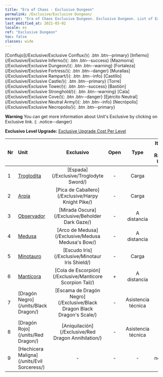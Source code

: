 ```yaml
---
title: "Era of Chaos - Exclusivo Dungeon"
permalink: /Exclusive/Exclusive Dungeon/
excerpt: "Era of Chaos Exclusivo Dungeon. Exclusivo Dungeon. List of Exclusivo Dungeon in Era of Chaos"
last_modified_at: 2021-03-02
locale: es
ref: "Exclusive Dungeon"
toc: false
classes: wide
---
```

 [Conflujo](/Exclusive/Exclusive Conflux/){: .btn .btn--primary} [Infierno](/Exclusive/Exclusive Inferno/){: .btn .btn--success} [Mazmorra](/Exclusive/Exclusive Dungeon/){: .btn .btn--warning} [Fortaleza](/Exclusive/Exclusive Fortress/){: .btn .btn--danger} [Murallas](/Exclusive/Exclusive Rampart/){: .btn .btn--info} [Castillo](/Exclusive/Exclusive Castle/){: .btn .btn--primary} [Torre](/Exclusive/Exclusive Tower/){: .btn .btn--success} [Bastión](/Exclusive/Exclusive Stronghold/){: .btn .btn--warning} [Cala](/Exclusive/Exclusive Cove/){: .btn .btn--danger} [Ejército Neutral](/Exclusive/Exclusive Neutral Army/){: .btn .btn--info} [Necrópolis](/Exclusive/Exclusive Necropolis/){: .btn .btn--primary} 

**Warning** You can get more information about Unit's Exclusive by clicking on Exclusive link. 
{: .notice--danger}

 **Exclusivo Level Upgrade:** [Exclusive Upgrade Cost Per Level](/Exclusive/ExclusiveUpgradeCostPerLevel/)

  | Nr |         Unit        | Exclusivo | Open  |    Type   |  Item to Rank UP      |  Skin   |
  |:---|:--------------------|:-------------:|:-----:|:---------:|:---------------------:|:-------:|
  | 1  | [Troglodita](/units/Troglodyte/) | [Espada](/Exclusive/Troglodyte Sword/) | - | Carga | - | - |
  | 2  | [Arpía](/units/Harpy/) | [Pica de Caballero](/Exclusive/Harpy Knight Pike/) | - | Carga | - | - |
  | 3  | [Observador](/units/Beholder/) | [Mirada Oscura](/Exclusive/Beholder Dark Gaze/) | - | A distancia | - | - |
  | 4  | [Medusa](/units/Medusa/) | [Arco de Medusa](/Exclusive/Medusa Medusa's Bow/) | - | A distancia | - | - |
  | 5  | [Minotauro](/units/Minotaur/) | [Escudo Iris](/Exclusive/Minotaur Iris Shield/) | - | Carga | - | - |
  | 6  | [Mantícora](/units/Manticore/) | [Cola de Escorpión](/Exclusive/Manticore Scorpion Tail/) | + | A distancia | - | - |
  | 7  | [Dragón Negro](/units/Black Dragon/) | [Escama de Dragón Negro](/Exclusive/Black Dragon Black Dragon's Scale/) | - | Asistencia técnica | - | - |
  | 8  | [Dragón Rojo](/units/Red Dragon/) | [Aniquilación](/Exclusive/Red Dragon Annihilation/) | - | Asistencia técnica | - | - |
  | 9  | [Hechicera Maligna](/units/Evil Sorceress/) | - | - | - | none | none |
